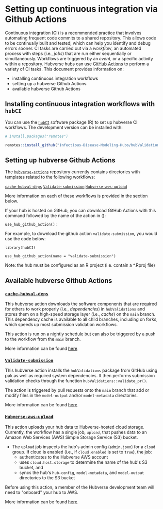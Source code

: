 # Setting up continuous integration via Github Actions

Continuous integration (CI) is a recommended practice that involves automating frequent code commits to a shared repository. This allows code to be continually built and tested, which can help you identify and debug errors sooner. CI tasks are carried out via a *workflow*, an automated process with steps (i.e., *jobs*) that are run either sequentially or simultaneously. Workflows are triggered by an *event*, or a specific activity within a repository. Hubverse hubs can use [GitHub Actions](https://github.com/features/actions) to perform a variety of CI tasks. 
This document provides information on:
* installing continuous integration workflows
* setting up a hubverse Github Actions
* available hubverse Github Actions


## Installing continuous integration workflows with `hubCI`
You can use the [`hubCI`](https://github.com/Infectious-Disease-Modeling-Hubs/hubCI) software package (R) to set up hubverse CI workflows. The development version can be installed with:

``` r
# install.packages("remotes")

remotes::install_github("Infectious-Disease-Modeling-Hubs/hubValidations")
```
## Setting up hubverse Github Actions

The [`hubverse-actions`](https://github.com/Infectious-Disease-Modeling-Hubs/hubverse-actions) repository currently contains directories with templates related to the following workflows:

[`cache-hubval-deps`](https://github.com/Infectious-Disease-Modeling-Hubs/hubverse-actions/tree/main/cache-hubval-deps)
[`Validate-submission`](https://github.com/Infectious-Disease-Modeling-Hubs/hubverse-actions/tree/main/validate-submission)
[`Hubverse-aws-upload`](https://github.com/Infectious-Disease-Modeling-Hubs/hubverse-actions/tree/main/hubverse-aws-upload)

More information on each of these workflows is provided in the section below. 

If your hub is hosted on GitHub, you can download GitHub Actions with this command followed by the name of the action in ():

```
use_hub_github_action():
```
For example, to download the github action `validate-submission`, you would use the code below:

```{r example, eval = FALSE}
library(hubCI)

use_hub_github_action(name = "validate-submission")
```

Note: the hub must be configured as an R project (i.e. contain a *.Rproj file)

## Available hubverse Github Actions

### [`cache-hubval-deps`](https://github.com/Infectious-Disease-Modeling-Hubs/hubverse-actions/tree/main/cache-hubval-deps)
This hubverse action downloads the software components that are required for others to work properly (i.e., *dependencies*) in `hubValidations` and stores them on a high-speed storage layer (i.e., *cache*) on the `main` branch. This dependency cache is available to all child branches, including on forks, which speeds up most submission validation workflows.

This action is run on a nightly schedule but can also be triggered by a push to the workflow from the `main` branch. 

More information can be found [here](https://github.com/Infectious-Disease-Modeling-Hubs/hubverse-actions/tree/main/cache-hubval-deps).


### [`Validate-submission`](https://github.com/Infectious-Disease-Modeling-Hubs/hubverse-actions/tree/main/validate-submission)
This hubverse action installs the `hubValidations` package from GitHub using pak as well as required system dependencies.
It then performs submission validation checks through the function `hubValidations::validate_pr()`.

The action is triggered by pull requests onto the `main` branch that add or modify files in the `model-output` and/or `model-metadata` directories. 

More information can be found [here](https://github.com/Infectious-Disease-Modeling-Hubs/hubverse-actions/tree/main/validate-submission).

### [`Hubverse-aws-upload`](https://github.com/Infectious-Disease-Modeling-Hubs/hubverse-actions/tree/main/hubverse-aws-upload)
This action uploads your hub data to Hubverse-hosted cloud storage. Currently, the workflow has a single job, `upload`, that pushes data to an Amazon Web Services (AWS) Simple Storage Service (S3) bucket.
* The `upload` job inspects the hub's admin config (`admin.json`) for a `cloud` group. If cloud is enabled (i.e., if `cloud.enabled` is set to `true`), the job:
    + authenticates to the Hubverse AWS account
    + uses `cloud.host.storage` to determine the name of the hub's S3 bucket, and
    + syncs the hub's `hub-config`, `model-metadata`, and `model-output` directories to the S3 bucket
 
Before using this action, a member of the Hubverse development team will need to "onboard" your hub to AWS. 

More information can be found [here](https://github.com/Infectious-Disease-Modeling-Hubs/hubverse-actions/tree/main/hubverse-aws-upload).



